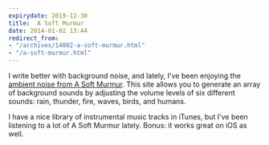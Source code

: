 ```yaml
---
expirydate: 2019-12-30
title:  A Soft Murmur
date: 2014-01-02 13:44
redirect_from:
- "/archives/14002-a-soft-murmur.html"
- "/a-soft-murmur.html"
---
```



I write better with background noise, and lately, I've been enjoying the [ambient noise from A Soft Murmur](http://asoftmurmur.com). This site allows you to generate an array of background sounds by adjusting the volume levels of six different sounds: rain, thunder, fire, waves, birds, and humans.

I have a nice library of instrumental music tracks in iTunes, but I've been listening to a lot of A Soft Murmur lately. Bonus: it works great on iOS as well.
